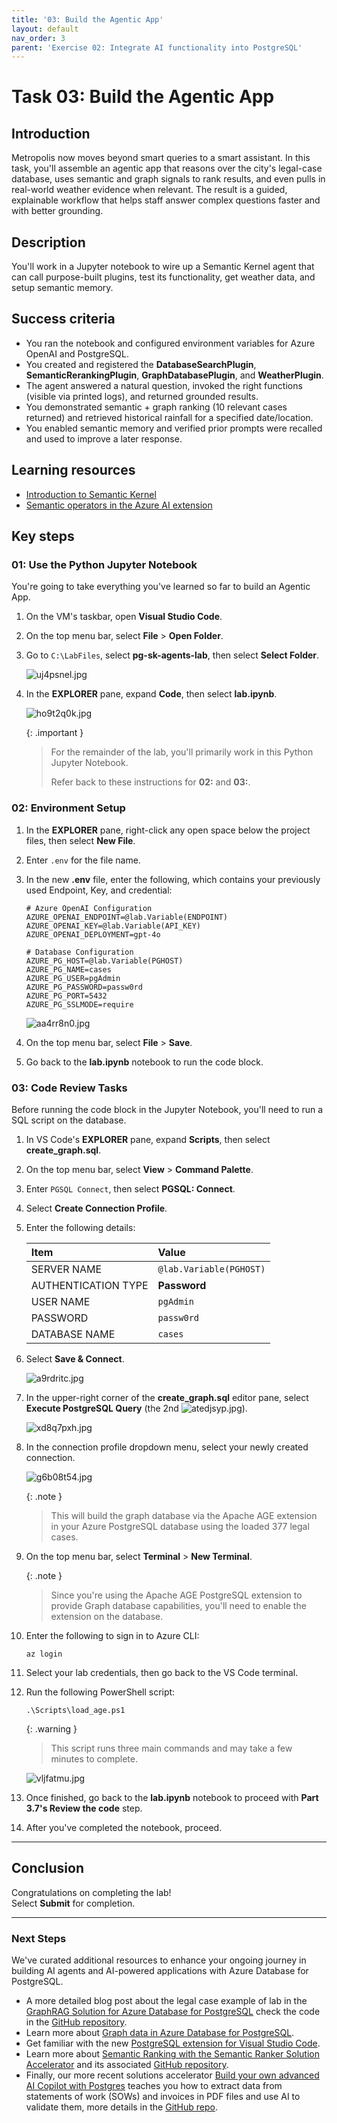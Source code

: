 ```yaml
---
title: '03: Build the Agentic App'
layout: default
nav_order: 3
parent: 'Exercise 02: Integrate AI functionality into PostgreSQL'
---
```



# Task 03: Build the Agentic App

## Introduction
Metropolis now moves beyond smart queries to a smart assistant. In this task, you'll assemble an agentic app that reasons over the city's legal-case database, uses semantic and graph signals to rank results, and even pulls in real-world weather evidence when relevant. The result is a guided, explainable workflow that helps staff answer complex questions faster and with better grounding.

## Description
You'll work in a Jupyter notebook to wire up a Semantic Kernel agent that can call purpose-built plugins, test its functionality, get weather data, and setup semantic memory.

## Success criteria
- You ran the notebook and configured environment variables for Azure OpenAI and PostgreSQL.  
- You created and registered the **DatabaseSearchPlugin**, **SemanticRerankingPlugin**, **GraphDatabasePlugin**, and **WeatherPlugin**.  
- The agent answered a natural question, invoked the right functions (visible via printed logs), and returned grounded results.  
- You demonstrated semantic + graph ranking (10 relevant cases returned) and retrieved historical rainfall for a specified date/location.  
- You enabled semantic memory and verified prior prompts were recalled and used to improve a later response.

## Learning resources
- [Introduction to Semantic Kernel](https://learn.microsoft.com/en-us/semantic-kernel/overview/l)
- [Semantic operators in the Azure AI extension](https://learn.microsoft.com/en-us/azure/postgresql/flexible-server/generative-ai-azure-ai-semantic-operators#azure_airank)

## Key steps

### 01: Use the Python Jupyter Notebook

You're going to take everything you've learned so far to build an Agentic App. 

1. On the VM's taskbar, open **Visual Studio Code**.

1. On the top menu bar, select **File** > **Open Folder**.

1. Go to `C:\LabFiles`, select **pg-sk-agents-lab**, then select **Select Folder**.

    ![uj4psnel.jpg](../../media/uj4psnel.jpg)

1. In the **EXPLORER** pane, expand **Code**, then select **lab.ipynb**.

    ![ho9t2q0k.jpg](../../media/ho9t2q0k.jpg)

    {: .important }
    > For the remainder of the lab, you'll primarily work in this Python Jupyter Notebook. 
    >
    > Refer back to these instructions for **02:** and **03:**.



### 02: Environment Setup

1. In the **EXPLORER** pane, right-click any open space below the project files, then select **New File**.

1. Enter `.env` for the file name.

1. In the new **.env** file, enter the following, which contains your previously used Endpoint, Key, and credential:

    ```
    # Azure OpenAI Configuration
    AZURE_OPENAI_ENDPOINT=@lab.Variable(ENDPOINT)
    AZURE_OPENAI_KEY=@lab.Variable(API_KEY)
    AZURE_OPENAI_DEPLOYMENT=gpt-4o

    # Database Configuration
    AZURE_PG_HOST=@lab.Variable(PGHOST)
    AZURE_PG_NAME=cases
    AZURE_PG_USER=pgAdmin
    AZURE_PG_PASSWORD=passw0rd
    AZURE_PG_PORT=5432
    AZURE_PG_SSLMODE=require
    ```

    ![aa4rr8n0.jpg](../../media/aa4rr8n0.jpg)

1. On the top menu bar, select **File** > **Save**.

1. Go back to the **lab.ipynb** notebook to run the code block.



### 03: Code Review Tasks

Before running the code block in the Jupyter Notebook, you'll need to run a SQL script on the database.  

1. In VS Code's **EXPLORER** pane, expand **Scripts**, then select **create_graph.sql**.  

1. On the top menu bar, select **View** > **Command Palette**.

1. Enter `PGSQL Connect`, then select **PGSQL: Connect**.  

1. Select **Create Connection Profile**.

1. Enter the following details:

    | Item | Value |
    |:--------|:--------|
    | SERVER NAME  | `@lab.Variable(PGHOST)`   |
    | AUTHENTICATION TYPE  | **Password**   |
    | USER NAME  | `pgAdmin`   |
    | PASSWORD  | `passw0rd`   |
    | DATABASE NAME  | `cases`   |

1. Select **Save & Connect**.

    ![a9rdritc.jpg](../../media/a9rdritc.jpg)

1. In the upper-right corner of the **create_graph.sql** editor pane, select **Execute PostgreSQL Query** (the 2nd ![atedjsyp.jpg](../../media/atedjsyp.jpg)).

    ![xd8q7pxh.jpg](../../media/xd8q7pxh.jpg)

1. In the connection profile dropdown menu, select your newly created connection.

    ![g6b08t54.jpg](../../media/g6b08t54.jpg)

    {: .note }
    > This will build the graph database via the Apache AGE extension in your Azure PostgreSQL database using the loaded 377 legal cases.  

1. On the top menu bar, select **Terminal** > **New Terminal**.

    {: .note }
    > Since you're using the Apache AGE PostgreSQL extension to provide Graph database capabilities, you'll need to enable the extension on the database.

1. Enter the following to sign in to Azure CLI:

    ```
    az login
    ```

1. Select your lab credentials, then go back to the VS Code terminal.

1. Run the following PowerShell script:

    ```
    .\Scripts\load_age.ps1
    ```

    {: .warning }
    > This script runs three main commands and may take a few minutes to complete.  

    ![vljfatmu.jpg](../../media/vljfatmu.jpg)

1. Once finished, go back to the **lab.ipynb** notebook to proceed with **Part 3.7's Review the code** step.

1. After you've completed the notebook, proceed.

---

## Conclusion

Congratulations on completing the lab!  
Select **Submit** for completion.

---

### Next Steps

We've curated additional resources to enhance your ongoing journey in building AI agents and AI-powered applications with Azure Database for PostgreSQL.

- A more detailed blog post about the legal case example of lab in the [GraphRAG Solution for Azure Database for PostgreSQL](https://aka.ms/pg-graphrag) check the code in the [GitHub repository](https://aka.ms/postgres-graphrag-solution).
- Learn more about [Graph data in Azure Database for PostgreSQL](https://aka.ms/age-blog).
- Get familiar with the new [PostgreSQL extension for Visual Studio Code](https://techcommunity.microsoft.com/blog/adforpostgresql/announcing-a-new-ide-for-postgresql-in-vs-code-from-microsoft/4414648).
- Learn more about [Semantic Ranking with the Semantic Ranker Solution Accelerator](https://aka.ms/semantic-ranker-solution-accelerator-pg-blog) and its associated [GitHub repository](https://aka.ms/pg-ranker-repo).
- Finally, our more recent solutions accelerator [Build your own advanced AI Copilot with Postgres](http://aka.ms/pg-byoac-docs) teaches you how to extract data from statements of work (SOWs) and invoices in PDF files and use AI to validate them, more details in the [GitHub repo](http://aka.ms/pg-byoac-repo).